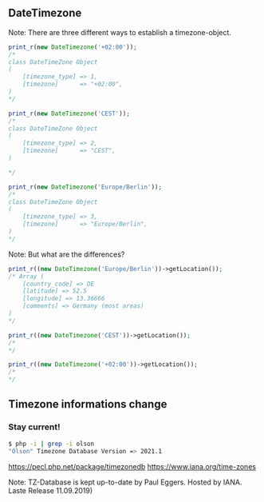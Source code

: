 ## DateTimezone

Note: There are three different ways to establish a timezone-object.



```php
print_r(new DateTimezone('+02:00'));
/*
class DateTimeZone Object
(
    [timezone_type] => 1,
    [timezone]      => "+02:00",
)
*/
```



```php
print_r(new DateTimezone('CEST'));
/*
class DateTimeZone Object
(
    [timezone_type] => 2,
    [timezone]      => "CEST",
)

*/
```



```php
print_r(new DateTimezone('Europe/Berlin'));
/*
class DateTimeZone Object
(
    [timezone_type] => 3,
    [timezone]      => "Europe/Berlin",
)
*/
```


Note: But what are the differences?



```php
print_r((new DateTimezone('Europe/Berlin'))->getLocation());
/* Array (
    [country_code] => DE
    [latitude] => 52.5
    [longitude] => 13.36666
    [comments] => Germany (most areas)
)
*/
```



```php
print_r((new DateTimezone('CEST'))->getLocation());
/*
*/
```



```php
print_r((new DateTimezone('+02:00'))->getLocation());
/*
*/
```



## Timezone informations change

### Stay current!<!-- .element: class="fragment" -->

```bash
$ php -i | grep -i olson
"Olson" Timezone Database Version => 2021.1
```

https://pecl.php.net/package/timezonedb<!-- .element: class="fragment" -->
https://www.iana.org/time-zones<!-- .element: class="fragment" -->

Note: TZ-Database is kept up-to-date by Paul Eggers. Hosted by IANA. Laste Release 11.09.2019)
